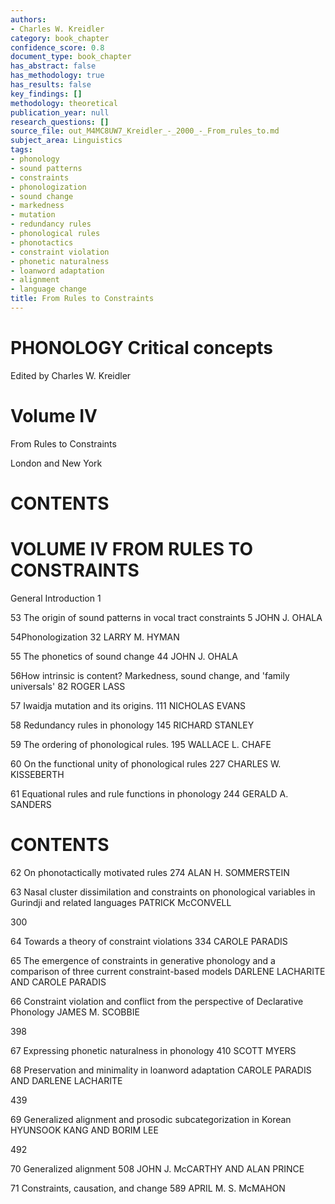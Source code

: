 ```yaml
---
authors:
- Charles W. Kreidler
category: book_chapter
confidence_score: 0.8
document_type: book_chapter
has_abstract: false
has_methodology: true
has_results: false
key_findings: []
methodology: theoretical
publication_year: null
research_questions: []
source_file: out_M4MC8UW7_Kreidler_-_2000_-_From_rules_to.md
subject_area: Linguistics
tags:
- phonology
- sound patterns
- constraints
- phonologization
- sound change
- markedness
- mutation
- redundancy rules
- phonological rules
- phonotactics
- constraint violation
- phonetic naturalness
- loanword adaptation
- alignment
- language change
title: From Rules to Constraints
---
```


# PHONOLOGY Critical concepts

Edited by Charles W. Kreidler

# Volume IV

From Rules to Constraints

London and New York

# CONTENTS

# VOLUME IV FROM RULES TO CONSTRAINTS

General Introduction 1

53 The origin of sound patterns in vocal tract constraints 5 JOHN J. OHALA

54Phonologization 32 LARRY M. HYMAN

55 The phonetics of sound change 44 JOHN J. OHALA

56How intrinsic is content? Markedness, sound change, and 'family universals' 82 ROGER LASS

57 Iwaidja mutation and its origins. 111 NICHOLAS EVANS

58 Redundancy rules in phonology 145 RICHARD STANLEY

59 The ordering of phonological rules. 195 WALLACE L. CHAFE

60 On the functional unity of phonological rules 227 CHARLES W. KISSEBERTH

61  Equational rules and rule functions in phonology 244 GERALD A. SANDERS

# CONTENTS

62  On phonotactically motivated rules 274 ALAN H. SOMMERSTEIN

63 Nasal cluster dissimilation and constraints on phonological variables in Gurindji and related languages PATRICK McCONVELL

300

64 Towards a theory of constraint violations 334 CAROLE PARADIS

65 The emergence of constraints in generative phonology and a comparison of three current constraint-based models DARLENE LACHARITE AND CAROLE PARADIS

66 Constraint violation and conflict from the perspective of Declarative Phonology JAMES M. SCOBBIE

398

67 Expressing phonetic naturalness in phonology 410 SCOTT MYERS

68 Preservation and minimality in loanword adaptation CAROLE PARADIS AND DARLENE LACHARITE

439

69  Generalized alignment and prosodic subcategorization in Korean HYUNSOOK KANG AND BORIM LEE

492

70  Generalized alignment 508 JOHN J. McCARTHY AND ALAN PRINCE

71  Constraints, causation, and change 589 APRIL M. S. McMAHON